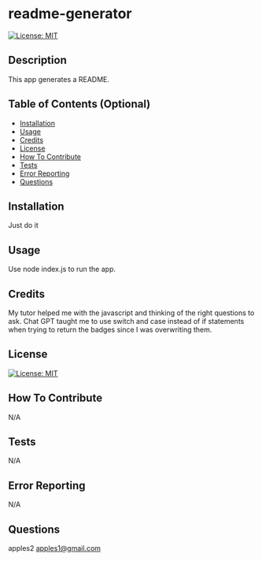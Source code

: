 # readme-generator
[![License: MIT](https://img.shields.io/badge/License-MIT-yellow.svg)](https://opensource.org/licenses/MIT)

## Description
This app generates a README.

## Table of Contents (Optional)

- [Installation](#installation)
- [Usage](#usage)
- [Credits](#credits)
- [License](#license)
- [How To Contribute](#contribution)
- [Tests](#tests)
- [Error Reporting](#errors)
- [Questions](#questions)

## Installation
Just do it

## Usage
Use node index.js to run the app.

## Credits
My tutor helped me with the javascript and thinking of the right questions to ask.
Chat GPT taught me to use switch and case instead of if statements when trying to return the badges since I was overwriting them.

## License
[![License: MIT](https://img.shields.io/badge/License-MIT-yellow.svg)](https://opensource.org/licenses/MIT)

## How To Contribute
N/A

## Tests
N/A

## Error Reporting
N/A

## Questions
apples2
apples1@gmail.com

